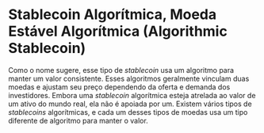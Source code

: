# Stablecoin Algorítmica, Moeda Estável Algorítmica (Algorithmic Stablecoin)

Como o nome sugere, esse tipo de _stablecoin_ usa um algoritmo para manter um valor consistente. Esses algoritmos geralmente vinculam duas moedas e ajustam seu preço dependendo da oferta e demanda dos investidores. Embora uma _stablecoin_ algorítmica esteja atrelada ao valor de um ativo do mundo real, ela não é apoiada por um. Existem vários tipos de _stablecoins_ algorítmicas, e cada um desses tipos de moedas usa um tipo diferente de algoritmo para manter o valor.
